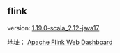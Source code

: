 ## flink

version: [1.19.0-scala_2.12-java17](https://hub.docker.com/layers/library/flink/1.19.0-scala_2.12-java17/images/sha256-4bfa0d3ab98c2ab9e800513f8897c2739b726d177bb89c0a8ddfcc161530ba9c?context=explore)

地址： [Apache Flink Web Dashboard](http://192.168.10.230:8081/#/overview)